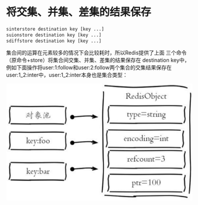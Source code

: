 # 将交集、并集、差集的结果保存

```text
sinterstore destination key [key ...]
suionstore destination key [key ...]
sdiffstore destination key [key ...]
```

集合间的运算在元素较多的情况下会比较耗时，所以Redis提供了上面 三个命令（原命令+store）将集合间交集、并集、差集的结果保存在 destination key中，例如下面操作将user:1:follow和user:2:follow两个集合的交集结果保存在user:1\_2:inter中，user:1\_2:inter本身也是集合类型：

![](../../.gitbook/assets/image%20%2899%29.png)

